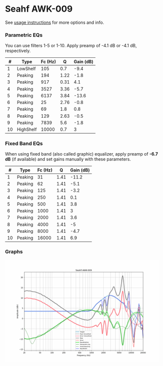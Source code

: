 # Seahf AWK-009
See [usage instructions](https://github.com/jaakkopasanen/AutoEq#usage) for more options and info.

### Parametric EQs
You can use filters 1-5 or 1-10. Apply preamp of -4.1 dB or -4.1 dB, respectively.

|   # | Type      |   Fc (Hz) |    Q |   Gain (dB) |
|-----|-----------|-----------|------|-------------|
|   1 | LowShelf  |       105 | 0.7  |        -9.4 |
|   2 | Peaking   |       194 | 1.22 |        -1.8 |
|   3 | Peaking   |       917 | 0.31 |         4.1 |
|   4 | Peaking   |      3527 | 3.36 |        -5.7 |
|   5 | Peaking   |      6137 | 3.84 |       -13.6 |
|   6 | Peaking   |        25 | 2.76 |        -0.8 |
|   7 | Peaking   |        69 | 1.8  |         0.8 |
|   8 | Peaking   |       129 | 2.63 |        -0.5 |
|   9 | Peaking   |      7839 | 5.6  |        -1.8 |
|  10 | HighShelf |     10000 | 0.7  |         3   |

### Fixed Band EQs
When using fixed band (also called graphic) equalizer, apply preamp of **-6.7 dB** (if available) and set gains manually with these parameters.

|   # | Type    |   Fc (Hz) |    Q |   Gain (dB) |
|-----|---------|-----------|------|-------------|
|   1 | Peaking |        31 | 1.41 |       -11.2 |
|   2 | Peaking |        62 | 1.41 |        -5.1 |
|   3 | Peaking |       125 | 1.41 |        -3.2 |
|   4 | Peaking |       250 | 1.41 |         0.1 |
|   5 | Peaking |       500 | 1.41 |         3.8 |
|   6 | Peaking |      1000 | 1.41 |         3   |
|   7 | Peaking |      2000 | 1.41 |         3.6 |
|   8 | Peaking |      4000 | 1.41 |        -5   |
|   9 | Peaking |      8000 | 1.41 |        -4.7 |
|  10 | Peaking |     16000 | 1.41 |         6.9 |

### Graphs
![](./Seahf%20AWK-009.png)
